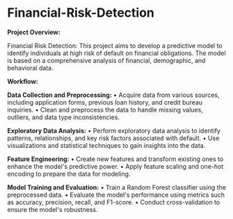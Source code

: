 # Financial-Risk-Detection

**Project Overview:**

Financial Risk Detection: This project aims to develop a predictive model to identify individuals at high risk of default on financial obligations. The model is based on a comprehensive analysis of financial, demographic, and behavioral data.

**Workflow:**

**Data Collection and Preprocessing:** 
• Acquire data from various sources, including application forms, previous loan history, and credit bureau inquiries. 
• Clean and preprocess the data to handle missing values, outliers, and data type inconsistencies.

**Exploratory Data Analysis:** 
• Perform exploratory data analysis to identify patterns, relationships, and key risk factors associated with default. 
• Use visualizations and statistical techniques to gain insights into the data.

**Feature Engineering:** 
• Create new features and transform existing ones to enhance the model's predictive power. 
• Apply feature scaling and one-hot encoding to prepare the data for modeling.

**Model Training and Evaluation:** 
• Train a Random Forest classifier using the preprocessed data. 
• Evaluate the model's performance using metrics such as accuracy, precision, recall, and F1-score. 
• Conduct cross-validation to ensure the model's robustness.
